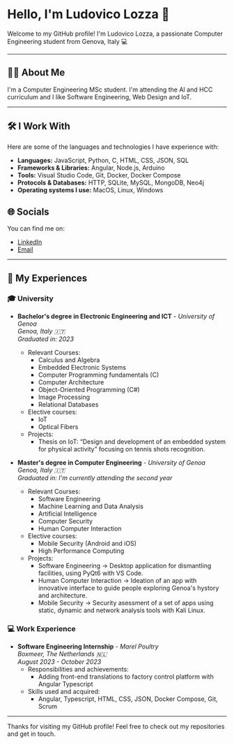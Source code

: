 # Hello, I'm Ludovico Lozza 👋

Welcome to my GitHub profile! I'm Ludovico Lozza, a passionate Computer Engineering student from Genova, Italy 💻

---

## 🧑‍💻 About Me

I'm a Computer Engineering MSc student. I'm attending the AI and HCC curriculum and I like Software Engineering, Web Design and IoT.

---

## 🛠️ I Work With

Here are some of the languages and technologies I have experience with:

- **Languages:** JavaScript, Python, C, HTML, CSS, JSON, SQL  
- **Frameworks & Libraries:** Angular, Node.js, Arduino  
- **Tools:** Visual Studio Code, Git, Docker, Docker Compose  
- **Protocols & Databases:** HTTP, SQLite, MySQL, MongoDB, Neo4j
- **Operating systems I use:** MacOS, Linux, Windows

## 🌐 Socials

You can find me on:

- [LinkedIn](https://www.linkedin.com/in/ludovico-lozza/)  
- [Email](mailto:ludovico.lozza@hotmail.com)  

---

## 💼 My Experiences

### 🎓 University

- **Bachelor's degree in Electronic Engineering and ICT** - _University of Genoa_ <br>
   _Genoa, Italy 🇮🇹_<br>
   _Graduated in: 2023_  
   - Relevant Courses:
      - Calculus and Algebra
      - Embedded Electronic Systems
      - Computer Programming fundamentals (C)
      - Computer Architecture
      - Object-Oriented Programming (C#)
      - Image Processing
      - Relational Databases
    - Elective courses:
      - IoT
      - Optical Fibers
   - Projects:
      - Thesis on IoT: “Design and development of an embedded system for physical activity” focusing on tennis shots recognition.

- **Master's degree in Computer Engineering** - _University of Genoa_<br>
   _Genoa, Italy 🇮🇹_<br>
   _Graduated in: I'm currently attending the second year_
   - Relevant Courses: 
      - Software Engineering
      - Machine Learning and Data Analysis
      - Artificial Intelligence
      - Computer Security
      - Human Computer Interaction
    - Elective courses:
      - Mobile Security (Android and iOS)
      - High Performance Computing
   - Projects:
      - Software Engineering &rarr; Desktop application for dismantling facilities, using PyQt6 with VS Code.
      - Human Computer Interaction &rarr; Ideation of an app with innovative interface to guide people exploring Genoa's hystory and architecture.
      - Mobile Security &rarr; Security asessment of a set of apps using static, dynamic and network analysis tools with Kali Linux.

### 💻 Work Experience

- **Software Engineering Internship** - _Marel Poultry_ <br>
   _Boxmeer, The Netherlands 🇳🇱_<br>
   _August 2023 - October 2023_  
   - Responsibilities and achievements:
      - Adding front-end translations to factory control platform with Angular Typescript
   - Skills used and acquired:
     - Angular, Typescript, HTML, CSS, JSON, Docker Compose, Git, Scrum

---

Thanks for visiting my GitHub profile! Feel free to check out my repositories and get in touch.

